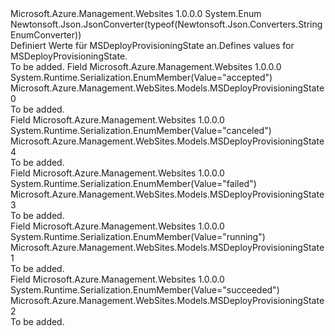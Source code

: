 <Type Name="MSDeployProvisioningState" FullName="Microsoft.Azure.Management.WebSites.Models.MSDeployProvisioningState">
  <TypeSignature Language="C#" Value="public enum MSDeployProvisioningState" />
  <TypeSignature Language="ILAsm" Value=".class public auto ansi sealed MSDeployProvisioningState extends System.Enum" />
  <TypeSignature Language="DocId" Value="T:Microsoft.Azure.Management.WebSites.Models.MSDeployProvisioningState" />
  <TypeSignature Language="VB.NET" Value="Public Enum MSDeployProvisioningState" />
  <TypeSignature Language="F#" Value="type MSDeployProvisioningState = " />
  <AssemblyInfo>
    <AssemblyName>Microsoft.Azure.Management.Websites</AssemblyName>
    <AssemblyVersion>1.0.0.0</AssemblyVersion>
  </AssemblyInfo>
  <Base>
    <BaseTypeName>System.Enum</BaseTypeName>
  </Base>
  <Attributes>
    <Attribute>
      <AttributeName>Newtonsoft.Json.JsonConverter(typeof(Newtonsoft.Json.Converters.StringEnumConverter))</AttributeName>
    </Attribute>
  </Attributes>
  <Docs>
    <summary>
            <span data-ttu-id="3bffd-101">Definiert Werte für MSDeployProvisioningState an.</span><span class="sxs-lookup"><span data-stu-id="3bffd-101">Defines values for MSDeployProvisioningState.</span></span>
            </summary>
    <remarks>To be added.</remarks>
  </Docs>
  <Members>
    <Member MemberName="Accepted">
      <MemberSignature Language="C#" Value="Accepted" />
      <MemberSignature Language="ILAsm" Value=".field public static literal valuetype Microsoft.Azure.Management.WebSites.Models.MSDeployProvisioningState Accepted = int32(0)" />
      <MemberSignature Language="DocId" Value="F:Microsoft.Azure.Management.WebSites.Models.MSDeployProvisioningState.Accepted" />
      <MemberSignature Language="VB.NET" Value="Accepted" />
      <MemberSignature Language="F#" Value="Accepted = 0" Usage="Microsoft.Azure.Management.WebSites.Models.MSDeployProvisioningState.Accepted" />
      <MemberType>Field</MemberType>
      <AssemblyInfo>
        <AssemblyName>Microsoft.Azure.Management.Websites</AssemblyName>
        <AssemblyVersion>1.0.0.0</AssemblyVersion>
      </AssemblyInfo>
      <Attributes>
        <Attribute>
          <AttributeName>System.Runtime.Serialization.EnumMember(Value="accepted")</AttributeName>
        </Attribute>
      </Attributes>
      <ReturnValue>
        <ReturnType>Microsoft.Azure.Management.WebSites.Models.MSDeployProvisioningState</ReturnType>
      </ReturnValue>
      <MemberValue>0</MemberValue>
      <Docs>
        <summary>To be added.</summary>
      </Docs>
    </Member>
    <Member MemberName="Canceled">
      <MemberSignature Language="C#" Value="Canceled" />
      <MemberSignature Language="ILAsm" Value=".field public static literal valuetype Microsoft.Azure.Management.WebSites.Models.MSDeployProvisioningState Canceled = int32(4)" />
      <MemberSignature Language="DocId" Value="F:Microsoft.Azure.Management.WebSites.Models.MSDeployProvisioningState.Canceled" />
      <MemberSignature Language="VB.NET" Value="Canceled" />
      <MemberSignature Language="F#" Value="Canceled = 4" Usage="Microsoft.Azure.Management.WebSites.Models.MSDeployProvisioningState.Canceled" />
      <MemberType>Field</MemberType>
      <AssemblyInfo>
        <AssemblyName>Microsoft.Azure.Management.Websites</AssemblyName>
        <AssemblyVersion>1.0.0.0</AssemblyVersion>
      </AssemblyInfo>
      <Attributes>
        <Attribute>
          <AttributeName>System.Runtime.Serialization.EnumMember(Value="canceled")</AttributeName>
        </Attribute>
      </Attributes>
      <ReturnValue>
        <ReturnType>Microsoft.Azure.Management.WebSites.Models.MSDeployProvisioningState</ReturnType>
      </ReturnValue>
      <MemberValue>4</MemberValue>
      <Docs>
        <summary>To be added.</summary>
      </Docs>
    </Member>
    <Member MemberName="Failed">
      <MemberSignature Language="C#" Value="Failed" />
      <MemberSignature Language="ILAsm" Value=".field public static literal valuetype Microsoft.Azure.Management.WebSites.Models.MSDeployProvisioningState Failed = int32(3)" />
      <MemberSignature Language="DocId" Value="F:Microsoft.Azure.Management.WebSites.Models.MSDeployProvisioningState.Failed" />
      <MemberSignature Language="VB.NET" Value="Failed" />
      <MemberSignature Language="F#" Value="Failed = 3" Usage="Microsoft.Azure.Management.WebSites.Models.MSDeployProvisioningState.Failed" />
      <MemberType>Field</MemberType>
      <AssemblyInfo>
        <AssemblyName>Microsoft.Azure.Management.Websites</AssemblyName>
        <AssemblyVersion>1.0.0.0</AssemblyVersion>
      </AssemblyInfo>
      <Attributes>
        <Attribute>
          <AttributeName>System.Runtime.Serialization.EnumMember(Value="failed")</AttributeName>
        </Attribute>
      </Attributes>
      <ReturnValue>
        <ReturnType>Microsoft.Azure.Management.WebSites.Models.MSDeployProvisioningState</ReturnType>
      </ReturnValue>
      <MemberValue>3</MemberValue>
      <Docs>
        <summary>To be added.</summary>
      </Docs>
    </Member>
    <Member MemberName="Running">
      <MemberSignature Language="C#" Value="Running" />
      <MemberSignature Language="ILAsm" Value=".field public static literal valuetype Microsoft.Azure.Management.WebSites.Models.MSDeployProvisioningState Running = int32(1)" />
      <MemberSignature Language="DocId" Value="F:Microsoft.Azure.Management.WebSites.Models.MSDeployProvisioningState.Running" />
      <MemberSignature Language="VB.NET" Value="Running" />
      <MemberSignature Language="F#" Value="Running = 1" Usage="Microsoft.Azure.Management.WebSites.Models.MSDeployProvisioningState.Running" />
      <MemberType>Field</MemberType>
      <AssemblyInfo>
        <AssemblyName>Microsoft.Azure.Management.Websites</AssemblyName>
        <AssemblyVersion>1.0.0.0</AssemblyVersion>
      </AssemblyInfo>
      <Attributes>
        <Attribute>
          <AttributeName>System.Runtime.Serialization.EnumMember(Value="running")</AttributeName>
        </Attribute>
      </Attributes>
      <ReturnValue>
        <ReturnType>Microsoft.Azure.Management.WebSites.Models.MSDeployProvisioningState</ReturnType>
      </ReturnValue>
      <MemberValue>1</MemberValue>
      <Docs>
        <summary>To be added.</summary>
      </Docs>
    </Member>
    <Member MemberName="Succeeded">
      <MemberSignature Language="C#" Value="Succeeded" />
      <MemberSignature Language="ILAsm" Value=".field public static literal valuetype Microsoft.Azure.Management.WebSites.Models.MSDeployProvisioningState Succeeded = int32(2)" />
      <MemberSignature Language="DocId" Value="F:Microsoft.Azure.Management.WebSites.Models.MSDeployProvisioningState.Succeeded" />
      <MemberSignature Language="VB.NET" Value="Succeeded" />
      <MemberSignature Language="F#" Value="Succeeded = 2" Usage="Microsoft.Azure.Management.WebSites.Models.MSDeployProvisioningState.Succeeded" />
      <MemberType>Field</MemberType>
      <AssemblyInfo>
        <AssemblyName>Microsoft.Azure.Management.Websites</AssemblyName>
        <AssemblyVersion>1.0.0.0</AssemblyVersion>
      </AssemblyInfo>
      <Attributes>
        <Attribute>
          <AttributeName>System.Runtime.Serialization.EnumMember(Value="succeeded")</AttributeName>
        </Attribute>
      </Attributes>
      <ReturnValue>
        <ReturnType>Microsoft.Azure.Management.WebSites.Models.MSDeployProvisioningState</ReturnType>
      </ReturnValue>
      <MemberValue>2</MemberValue>
      <Docs>
        <summary>To be added.</summary>
      </Docs>
    </Member>
  </Members>
</Type>